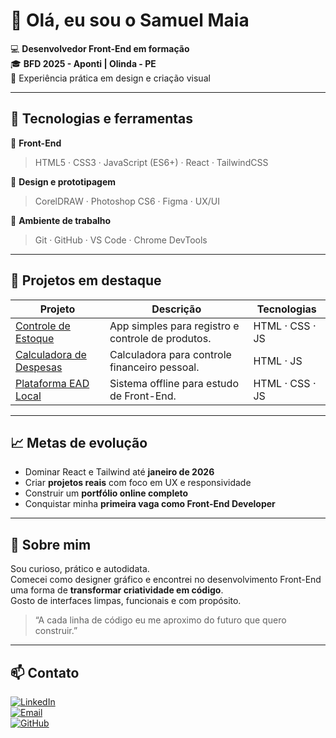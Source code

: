 # 👋 Olá, eu sou o Samuel Maia

💻 **Desenvolvedor Front-End em formação**  
🎓 **BFD 2025 - Aponti | Olinda - PE**  
🎨 Experiência prática em design e criação visual  

---

## 🚀 Tecnologias e ferramentas

🧱 **Front-End**
> HTML5 · CSS3 · JavaScript (ES6+) · React · TailwindCSS

🎨 **Design e prototipagem**
> CorelDRAW · Photoshop CS6 · Figma · UX/UI

🧰 **Ambiente de trabalho**
> Git · GitHub · VS Code · Chrome DevTools

---

## 🧩 Projetos em destaque

| Projeto | Descrição | Tecnologias |
|----------|------------|--------------|
| [Controle de Estoque](https://github.com/samuelvictormaia/controledestoque) | App simples para registro e controle de produtos. | HTML · CSS · JS |
| [Calculadora de Despesas](https://github.com/samuelvictormaia/calculadoradespesa) | Calculadora para controle financeiro pessoal. | HTML · JS |
| [Plataforma EAD Local](#) | Sistema offline para estudo de Front-End. | HTML · CSS · JS |

---

## 📈 Metas de evolução
- Dominar React e Tailwind até **janeiro de 2026**  
- Criar **projetos reais** com foco em UX e responsividade  
- Construir um **portfólio online completo**  
- Conquistar minha **primeira vaga como Front-End Developer**  

---

## 🌱 Sobre mim
Sou curioso, prático e autodidata.  
Comecei como designer gráfico e encontrei no desenvolvimento Front-End uma forma de **transformar criatividade em código**.  
Gosto de interfaces limpas, funcionais e com propósito.  

> “A cada linha de código eu me aproximo do futuro que quero construir.”

---

## 📫 Contato
[![LinkedIn](https://img.shields.io/badge/LinkedIn-0077B5?style=for-the-badge&logo=linkedin&logoColor=white)](https://www.linkedin.com/in/samuelvictormaia)  
[![Email](https://img.shields.io/badge/Email-samuelvictormaia@gmail.com-red?style=for-the-badge&logo=gmail&logoColor=white)](mailto:samuelvictormaia@gmail.com)  
[![GitHub](https://img.shields.io/badge/GitHub-181717?style=for-the-badge&logo=github&logoColor=white)](https://github.com/samuelvictormaia)
